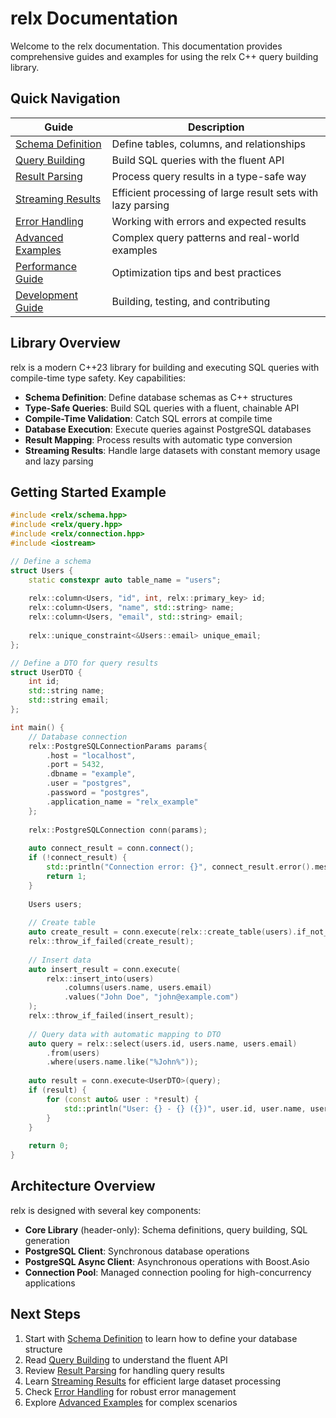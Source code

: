 # relx Documentation

Welcome to the relx documentation. This documentation provides comprehensive guides and examples for using the relx C++ query building library.

## Quick Navigation

| Guide | Description |
|-------|-------------|
| [Schema Definition](schema-definition.md) | Define tables, columns, and relationships |
| [Query Building](query-building.md) | Build SQL queries with the fluent API |
| [Result Parsing](result-parsing.md) | Process query results in a type-safe way |
| [Streaming Results](streaming-results.md) | Efficient processing of large result sets with lazy parsing |
| [Error Handling](error-handling.md) | Working with errors and expected results |
| [Advanced Examples](advanced-examples.md) | Complex query patterns and real-world examples |
| [Performance Guide](performance.md) | Optimization tips and best practices |
| [Development Guide](development.md) | Building, testing, and contributing |

## Library Overview

relx is a modern C++23 library for building and executing SQL queries with compile-time type safety. Key capabilities:

- **Schema Definition**: Define database schemas as C++ structures
- **Type-Safe Queries**: Build SQL queries with a fluent, chainable API
- **Compile-Time Validation**: Catch SQL errors at compile time
- **Database Execution**: Execute queries against PostgreSQL databases
- **Result Mapping**: Process results with automatic type conversion
- **Streaming Results**: Handle large datasets with constant memory usage and lazy parsing

## Getting Started Example

```cpp
#include <relx/schema.hpp>
#include <relx/query.hpp>
#include <relx/connection.hpp>
#include <iostream>

// Define a schema
struct Users {
    static constexpr auto table_name = "users";
    
    relx::column<Users, "id", int, relx::primary_key> id;
    relx::column<Users, "name", std::string> name;
    relx::column<Users, "email", std::string> email;
    
    relx::unique_constraint<&Users::email> unique_email;
};

// Define a DTO for query results
struct UserDTO {
    int id;
    std::string name;
    std::string email;
};

int main() {
    // Database connection
    relx::PostgreSQLConnectionParams params{
        .host = "localhost",
        .port = 5432,
        .dbname = "example",
        .user = "postgres",
        .password = "postgres",
        .application_name = "relx_example"
    };
    
    relx::PostgreSQLConnection conn(params);
    
    auto connect_result = conn.connect();
    if (!connect_result) {
        std::println("Connection error: {}", connect_result.error().message);
        return 1;
    }
    
    Users users;
    
    // Create table
    auto create_result = conn.execute(relx::create_table(users).if_not_exists());
    relx::throw_if_failed(create_result);
    
    // Insert data
    auto insert_result = conn.execute(
        relx::insert_into(users)
            .columns(users.name, users.email)
            .values("John Doe", "john@example.com")
    );
    relx::throw_if_failed(insert_result);
    
    // Query data with automatic mapping to DTO
    auto query = relx::select(users.id, users.name, users.email)
        .from(users)
        .where(users.name.like("%John%"));
    
    auto result = conn.execute<UserDTO>(query);
    if (result) {
        for (const auto& user : *result) {
            std::println("User: {} - {} ({})", user.id, user.name, user.email);
        }
    }
    
    return 0;
}
```

## Architecture Overview

relx is designed with several key components:

- **Core Library** (header-only): Schema definitions, query building, SQL generation
- **PostgreSQL Client**: Synchronous database operations
- **PostgreSQL Async Client**: Asynchronous operations with Boost.Asio
- **Connection Pool**: Managed connection pooling for high-concurrency applications

## Next Steps

1. Start with [Schema Definition](schema-definition.md) to learn how to define your database structure
2. Read [Query Building](query-building.md) to understand the fluent API
3. Review [Result Parsing](result-parsing.md) for handling query results
4. Learn [Streaming Results](streaming-results.md) for efficient large dataset processing
5. Check [Error Handling](error-handling.md) for robust error management
6. Explore [Advanced Examples](advanced-examples.md) for complex scenarios
